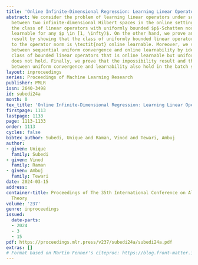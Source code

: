 ```yaml
---
title: 'Online Infinite-Dimensional Regression: Learning Linear Operators'
abstract: We consider the problem of learning linear operators under squared loss
  between two infinite-dimensional Hilbert spaces in the online setting. We show that
  the class of linear operators with uniformly bounded $p$-Schatten norm is online
  learnable for any $p \in [1, \infty)$. On the other hand, we prove an impossibility
  result by showing that the class of uniformly bounded linear operators with respect
  to the operator norm is \textit{not} online learnable. Moreover, we show a separation
  between sequential uniform convergence and online learnability by identifying a
  class of bounded linear operators that is online learnable but uniform convergence
  does not hold. Finally, we prove that the impossibility result and the separation
  between uniform convergence and learnability also hold in the batch setting.
layout: inproceedings
series: Proceedings of Machine Learning Research
publisher: PMLR
issn: 2640-3498
id: subedi24a
month: 0
tex_title: 'Online Infinite-Dimensional Regression: Learning Linear Operators'
firstpage: 1113
lastpage: 1133
page: 1113-1133
order: 1113
cycles: false
bibtex_author: Subedi, Unique and Raman, Vinod and Tewari, Ambuj
author:
- given: Unique
  family: Subedi
- given: Vinod
  family: Raman
- given: Ambuj
  family: Tewari
date: 2024-03-15
address:
container-title: Proceedings of The 35th International Conference on Algorithmic Learning
  Theory
volume: '237'
genre: inproceedings
issued:
  date-parts:
  - 2024
  - 3
  - 15
pdf: https://proceedings.mlr.press/v237/subedi24a/subedi24a.pdf
extras: []
# Format based on Martin Fenner's citeproc: https://blog.front-matter.io/posts/citeproc-yaml-for-bibliographies/
---
```

